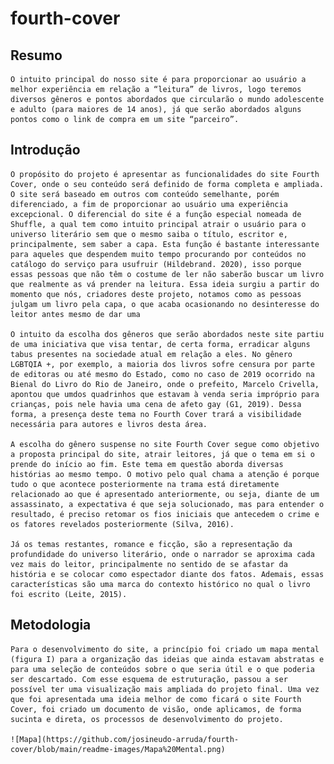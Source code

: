 # fourth-cover

## Resumo
    O intuito principal do nosso site é para proporcionar ao usuário a melhor experiência em relação a “leitura” de livros, logo teremos diversos gêneros e pontos abordados que circularão o mundo adolescente e adulto (para maiores de 14 anos), já que serão abordados alguns pontos como o link de compra em um site “parceiro”.


## Introdução
    O propósito do projeto é apresentar as funcionalidades do site Fourth Cover, onde o seu conteúdo será definido de forma completa e ampliada. O site será baseado em outros com conteúdo semelhante, porém diferenciado, a fim de proporcionar ao usuário uma experiência excepcional. O diferencial do site é a função especial nomeada de Shuffle, a qual tem como intuito principal atrair o usuário para o universo literário sem que o mesmo saiba o título, escritor e, principalmente, sem saber a capa. Esta função é bastante interessante para aqueles que despendem muito tempo procurando por conteúdos no catálogo do serviço para usufruir (Hildebrand. 2020), isso porque essas pessoas que não têm o costume de ler não saberão buscar um livro que realmente as vá prender na leitura. Essa ideia surgiu a partir do momento que nós, criadores deste projeto, notamos como as pessoas julgam um livro pela capa, o que acaba ocasionando no desinteresse do leitor antes mesmo de dar uma 

    O intuito da escolha dos gêneros que serão abordados neste site partiu de uma iniciativa que visa tentar, de certa forma, erradicar alguns tabus presentes na sociedade atual em relação a eles. No gênero LGBTQIA +, por exemplo, a maioria dos livros sofre censura por parte de editoras ou até mesmo do Estado, como no caso de 2019 ocorrido na Bienal do Livro do Rio de Janeiro, onde o prefeito, Marcelo Crivella, apontou que umdos quadrinhos que estavam à venda seria impróprio para crianças, pois nele havia uma cena de afeto gay (G1, 2019). Dessa forma, a presença deste tema no Fourth Cover trará a visibilidade necessária para autores e livros desta área.

    A escolha do gênero suspense no site Fourth Cover segue como objetivo a proposta principal do site, atrair leitores, já que o tema em si o prende do início ao fim. Este tema em questão aborda diversas histórias ao mesmo tempo. O motivo pelo qual chama a atenção é porque tudo o que acontece posteriormente na trama está diretamente relacionado ao que é apresentado anteriormente, ou seja, diante de um assassinato, a expectativa é que seja solucionado, mas para entender o resultado, é preciso retomar os fios iniciais que antecedem o crime e os fatores revelados posteriormente (Silva, 2016).

    Já os temas restantes, romance e ficção, são a representação da profundidade do universo literário, onde o narrador se aproxima cada vez mais do leitor, principalmente no sentido de se afastar da história e se colocar como espectador diante dos fatos. Ademais, essas características são uma marca do contexto histórico no qual o livro foi escrito (Leite, 2015).

## Metodologia

    Para o desenvolvimento do site, a princípio foi criado um mapa mental (figura I) para a organização das ideias que ainda estavam abstratas e para uma seleção de conteúdos sobre o que seria útil e o que poderia ser descartado. Com esse esquema de estruturação, passou a ser possível ter uma visualização mais ampliada do projeto final. Uma vez que foi apresentada uma ideia melhor de como ficará o site Fourth Cover, foi criado um documento de visão, onde aplicamos, de forma sucinta e direta, os processos de desenvolvimento do projeto.

    ![Mapa](https://github.com/josineudo-arruda/fourth-cover/blob/main/readme-images/Mapa%20Mental.png)

